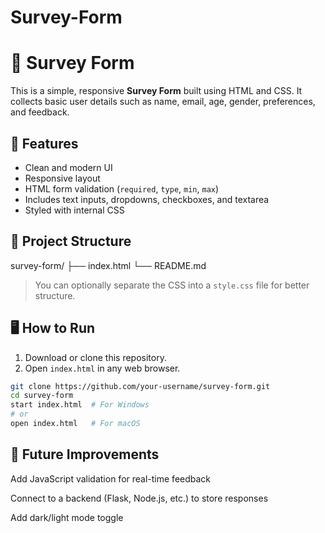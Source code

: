# Survey-Form
# 📝 Survey Form

This is a simple, responsive **Survey Form** built using HTML and CSS. It collects basic user details such as name, email, age, gender, preferences, and feedback.

## 🔧 Features

- Clean and modern UI
- Responsive layout
- HTML form validation (`required`, `type`, `min`, `max`)
- Includes text inputs, dropdowns, checkboxes, and textarea
- Styled with internal CSS

## 📁 Project Structure

survey-form/
├── index.html
└── README.md


> You can optionally separate the CSS into a `style.css` file for better structure.

## 🖥️ How to Run

1. Download or clone this repository.
2. Open `index.html` in any web browser.

```bash
git clone https://github.com/your-username/survey-form.git
cd survey-form
start index.html  # For Windows
# or
open index.html   # For macOS
```

## 🚀 Future Improvements
Add JavaScript validation for real-time feedback

Connect to a backend (Flask, Node.js, etc.) to store responses

Add dark/light mode toggle
